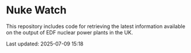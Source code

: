 # Nuke Watch

This repository includes code for retrieving the latest information available on the output of EDF nuclear power plants in the UK.

Last updated: 2025-07-09 15:18